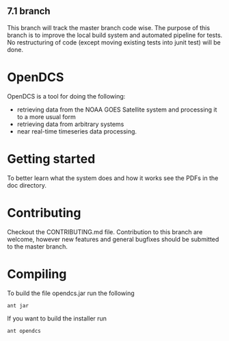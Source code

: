 ## 7.1 branch

This branch will track the master branch code wise. The purpose of this branch is to improve the 
local build system and automated pipeline for tests. No restructuring of code (except moving existing tests into junit test)
will be done.

# OpenDCS 

OpenDCS is a tool for doing the following:
 - retrieving data from the NOAA GOES Satellite system and processing it to a more usual form
 - retrieving data from arbitrary systems
 - near real-time timeseries data processing.

# Getting started

To better learn what the system does and how it works see the PDFs in the doc directory.

# Contributing

Checkout the CONTRIBUTING.md file. Contribution to this branch are welcome, however new features and general bugfixes
should be submitted to the master branch.

# Compiling

To build the file opendcs.jar run the following

`ant jar`

If you want to build the installer run

`ant opendcs`